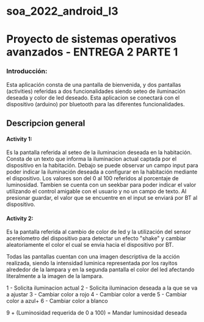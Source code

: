 # soa_2022_android_l3
# Proyecto de sistemas operativos avanzados - ENTREGA 2 PARTE 1

### Introducción:
Esta aplicación consta de una pantalla de bienvenida, y dos pantallas (activities) referidas a dos funcionalidades siendo seteo de iluminación deseada y color de led deseado. Esta aplicacion se conectará con el dispositivo (arduino) por bluetooth para las diferentes funcionalidades.

## Descripcion general
#### Activity 1:
Es la pantalla referida al seteo de la iluminacion deseada en la habitación. Consta de un texto que informa la iluminacion actual captada por el dispositivo en la habitación. Debajo se puede observar un campo input para poder indicar la iluminación deseada a configurar en la habitación mediante el dispositivo. Los valores son del 0 al 100 referidos al porcentaje de luminosidad. Tambien se cuenta con un seekbar para poder indicar el valor utilizando el control amigable con el usuario y no un campo de texto. Al presionar guardar, el valor que se encuentre en el input se enviará por BT al dispositivo.

#### Activity 2: 
Es la pantalla referida al cambio de color de led y la utilización del sensor acerelometro del dispositivo para detectar un efecto "shake" y cambiar aleatoriamente el color el cual se envia hacia el dispositivo por BT.

Todas las pantallas cuentan con una imagen descriptiva de la acción realizada, siendo la intensidad luminica representada por los rayitos alrededor de la lampara y en la segunda pantalla el color del led afectando literalmente a la imagen de la lampara.


1 - Solicita iluminacion actual
2 - Solicita iluminacion deseada a la que se va a ajustar
3 - Cambiar color a rojo
4 - Cambiar color a verde
5 - Cambiar color a azul+
6 - Cambiar color a blanco

9 + (Luminosidad requerida de 0 a 100) = Mandar luminosidad deseada